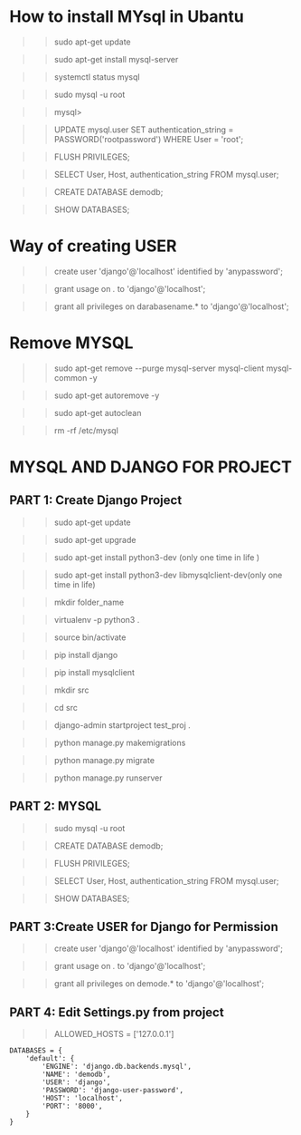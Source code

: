 
# How to install MYsql in Ubantu

>>sudo apt-get update

>>sudo apt-get install mysql-server

>>systemctl status mysql

>>sudo mysql -u root

>>mysql>

>>UPDATE mysql.user SET authentication_string = PASSWORD('rootpassword') WHERE User = 'root';

>>FLUSH PRIVILEGES;

>>SELECT User, Host, authentication_string FROM mysql.user;

>>CREATE DATABASE demodb;

>>SHOW DATABASES;

# Way of creating USER

>>create user 'django'@'localhost' identified by 'anypassword';

>>grant usage on *.* to 'django'@'localhost';

>>grant all privileges on darabasename.* to 'django'@'localhost';


# Remove MYSQL

>>sudo apt-get remove --purge mysql-server mysql-client mysql-common -y

>>sudo apt-get autoremove -y

>>sudo apt-get autoclean

>>rm -rf /etc/mysql


# MYSQL AND DJANGO FOR PROJECT

## PART 1: Create Django Project

>>sudo apt-get update

>>sudo apt-get upgrade

>>sudo apt-get install python3-dev (only one time in life )

>>sudo apt-get install python3-dev libmysqlclient-dev(only one time in life)

>>mkdir folder_name

>>virtualenv -p python3 .

>>source bin/activate

>>pip install django

>>pip install mysqlclient

>>mkdir src

>>cd src

>>django-admin startproject test_proj .

>>python manage.py makemigrations

>>python manage.py migrate

>>python manage.py runserver

## PART 2: MYSQL

>>sudo mysql -u root

>>CREATE DATABASE demodb;

>>FLUSH PRIVILEGES;

>>SELECT User, Host, authentication_string FROM mysql.user;

>>SHOW DATABASES;

## PART 3:Create USER for Django for Permission

>>create user 'django'@'localhost' identified by 'anypassword';

>>grant usage on *.* to 'django'@'localhost';

>>grant all privileges on demode.* to 'django'@'localhost';

## PART 4: Edit Settings.py from project

>>ALLOWED_HOSTS = ['127.0.0.1']
```
DATABASES = {
    'default': {
        'ENGINE': 'django.db.backends.mysql',
        'NAME': 'demodb', 
        'USER': 'django',
        'PASSWORD': 'django-user-password',
        'HOST': 'localhost',
        'PORT': '8000',
    }
}
```

